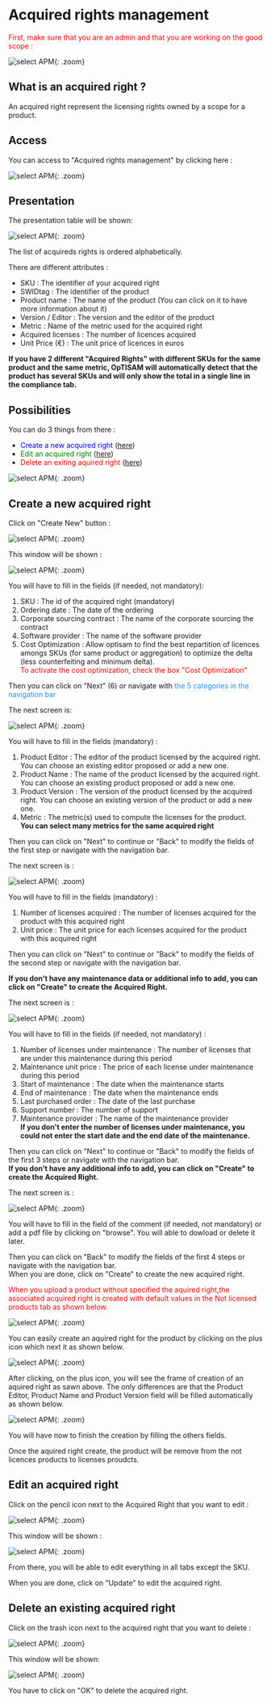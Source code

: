 <link rel="stylesheet" href="../../../css/enlargeImage.css" />

# Acquired rights management

<span style="color:red">First, make sure that you are an admin and that you are working on the good scope :</span>

![select APM](../../img/goodScopeu.jpg){: .zoom}

## What is an acquired right ?

An acquired right represent the licensing rights owned by a scope for a product.

## Access

You can access to "Acquired rights management" by clicking here :

![select APM](../../img/ARMana/access.jpg){: .zoom}

## Presentation

The presentation table will be shown:

![select APM](../../img/ARMana/pres.jpg){: .zoom}

The list of acquireds rights is ordered alphabetically.

There are different attributes :

- SKU : The identifier of your acquired right
- SWIDtag : The identifier of the product
- Product name : The name of the product (You can click on it to have more information about it)
- Version / Editor : The version and the editor of the product
- Metric : Name of the metric used for the acquired right
- Acquired licenses : The number of licences acquired
- Unit Price (€) : The unit price of licences in euros

**If you have 2 different "Acquired Rights" with different SKUs for the same product and the same metric, OpTISAM will automatically detect that the product has several SKUs and will only show the total in a single line in the compliance tab.**

## Possibilities

You can do 3 things from there :

- <span style="color:blue">Create a new acquired right</span> ([here](#create-a-new-acquired-right))
- <span style="color:green">Edit an acquired right</span> ([here](#edit-an-acquired-right))
- <span style="color:red">Delete an exiting aquired right</span> ([here](#delete-an-existing-acquired-right))

![select APM](../../img/ARMana/possibilities.jpg){: .zoom}

## Create a new acquired right

Click on "Create New" button :

![select APM](../../img/ARMana/create1.jpg){: .zoom}

This window will be shown :

![select APM](../../img/ARMana/create0.png){: .zoom}

You will have to fill in the fields (if needed, not mandatory):

1. SKU : The id of the acquired right (mandatory)
2. Ordering date : The date of the ordering
3. Corporate sourcing contract : The name of the corporate sourcing the contract
4. Software provider : The name of the software provider
5. Cost Optimization : Allow optisam to find the best repartition of licences amongs SKUs (for same product or aggregation) to optimize the delta (less counterfeiting and minimum delta).  
   <span style="color:red">To activate the cost optimization, check the box "Cost Optimization" </span>

Then you can click on "Next" (6) or navigate with <span style="color:dodgerblue">the 5 categories in the navigation bar</span>

The next screen is:

![select APM](../../img/ARMana/create2.jpg){: .zoom}

You will have to fill in the fields (mandatory) :

1. Product Editor : The editor of the product licensed by the acquired right. You can choose an existing editor proposed or add a new one.
2. Product Name : The name of the product licensed by the acquired right. You can choose an existing product proposed or add a new one.
3. Product Version : The version of the product licensed by the acquired right. You can choose an existing version of the product or add a new one.
4. Metric : The metric(s) used to compute the licenses for the product.  
   **You can select many metrics for the same acquired right**

Then you can click on "Next" to continue or "Back" to modify the fields of the first step or navigate with the navigation bar.

The next screen is :

![select APM](../../img/ARMana/create3.jpg){: .zoom}

You will have to fill in the fields (mandatory) :

1. Number of licenses acquired : The number of licenses acquired for the product with this acquired right
2. Unit price : The unit price for each licenses acquired for the product with this acquired right

Then you can click on "Next" to continue or "Back" to modify the fields of the second step or navigate with the navigation bar.

**If you don't have any maintenance data or additional info to add, you can click on "Create" to create the Acquired Right.**

The next screen is :

![select APM](../../img/ARMana/create4.jpg){: .zoom}

You will have to fill in the fields (if needed, not mandatory) :

1. Number of licenses under maintenance : The number of licenses that are under this maintenance during this period
2. Maintenance unit price : The price of each license under maintenance during this period
3. Start of maintenance : The date when the maintenance starts
4. End of maintenance : The date when the maintenance ends
5. Last purchased order : The date of the last purchase
6. Support number : The number of support
7. Maintenance provider : The name of the maintenance provider  
   **If you don't enter the number of licenses under maintenance, you could not enter the start date and the end date of the maintenance.**

Then you can click on "Next" to continue or "Back" to modify the fields of the first 3 steps or navigate with the navigation bar.  
**If you don't have any additional info to add, you can click on "Create" to create the Acquired Right.**

The next screen is :

![select APM](../../img/ARMana/create5.jpg){: .zoom}

You will have to fill in the field of the comment (if needed, not mandatory) or add a pdf file by clicking on "browse". You will able to dowload or delete it later.

Then you can click on "Back" to modify the fields of the first 4 steps or navigate with the navigation bar.  
When you are done, click on "Create" to create the new acquired right.

<span style="color:red">When you upload a product without specified the aquired right,the associated acquired right is created with default values in the Not licensed products tab as shown below.</span>

![select APM](../../img/ARMana/notLicenses1.jpg){: .zoom}

You can easily create an aquired right for the product by clicking on the plus icon which next it as shown below.

![select APM](../../img/ARMana/notLicenses2.jpg){: .zoom}

After clicking, on the plus icon, you will see the frame of creation of an aquired right as sawn above. The only differences are that the Product Editor, Product Name and Product Version field will be filled automatically as shown below.

![select APM](../../img/ARMana/create2.jpg){: .zoom}

You will have now to finish the creation by filling the others fields.

Once the aquired right create, the product will be remove from the not licences products to licenses proudcts.

## Edit an acquired right

Click on the pencil icon next to the Acquired Right that you want to edit :

![select APM](../../img/ARMana/edit1.jpg){: .zoom}

This window will be shown :

![select APM](../../img/ARMana/edit2.jpg){: .zoom}

From there, you will be able to edit everything in all tabs except the SKU.

<!--
In this first screen, you will be able to edit :
- Product Editor : The editor of the product licensed by the acquired right
- Product Name : The name of the product licensed by the acquired right
- Product Version : The version of the product licensed by the acquired right
- Metric : The metric used to compute the licenses for the product

![select APM](../../img/ARMana/edit3.jpg){: .zoom}

In this second screen, you will be able to edit :
- Number of licenses acquired : The number of licenses acquired for the product with this acquired right
- Unit price : The unit price for each licenses acquired for the product with this acquired right

![select APM](../../img/ARMana/edit4.jpg){: .zoom}

In this third screen, you will be able to edit (if needed, not mandatory) :
- Number of licenses under maintenance : The number of licenses that are under this maintenance during this period
- Maintenance unit price : The price of each license under maintenance during this period
- Start of maintenance : The date when the maintenance starts
- End of maintenance : The date when the maintenance ends
**If you don't enter the number of licenses under maintenance, you could not enter the start date and the end date of the maintenance.**

![select APM](../../img/ARMana/edit5.jpg){: .zoom}

In this last screen, you will be able to edit the commentary (if needed, not mandatory).
-->

When you are done, click on "Update" to edit the acquired right.

## Delete an existing acquired right

Click on the trash icon next to the acquired right that you want to delete :

![select APM](../../img/ARMana/delAR.jpg){: .zoom}

This window will be shown:

![select APM](../../img/ARMana/delARValidation.jpg){: .zoom}

You have to click on "OK" to delete the acquired right.

<script src="../../../js/zoomImage.js"></script>
